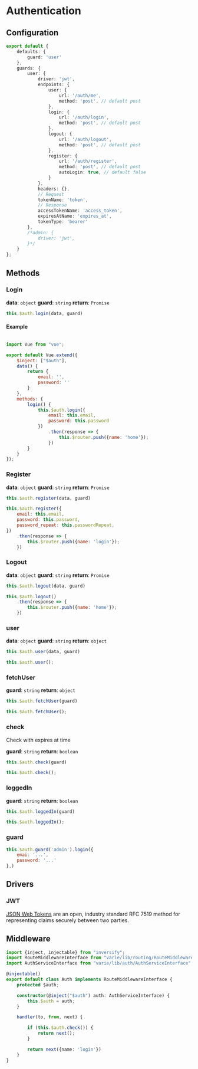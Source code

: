 # Authentication

## Configuration

```typescript
export default {
    defaults: {
        guard: 'user'
    },
    guards: {
        user: {
            driver: 'jwt',
            endpoints: {
                user: {
                    url: '/auth/me',
                    method: 'post', // default post
                },
                login: {
                    url: '/auth/login',
                    method: 'post', // default post
                },
                logout: {
                    url: '/auth/logout',
                    method: 'post', // default post
                },
                register: {
                    url: '/auth/register',
                    method: 'post', // default post
                    autoLogin: true, // default false
                }
            },
            headers: {},
            // Request
            tokenName: 'token',
            // Response
            accessTokenName: 'access_token',
            expiresAtName: 'expires_at',
            tokenType: 'bearer'
        },
        /*admin: {
            driver: 'jwt',
        }*/
    }
};
```

## Methods

### Login

**data**: `object`
**guard**: `string`
**return**: `Promise`
```js
this.$auth.login(data, guard)
```

#### Example

```js

import Vue from "vue";

export default Vue.extend({
    $inject: ["$auth"],
    data() {
        return {
            email: '',
            password: ''
        }
    },
    methods: {
        login() {
            this.$auth.login({
                email: this.email,
                password: this.password
            })
                .then(response => {
                    this.$router.push({name: 'home'});
                })
        }
    }
});

```

### Register

**data**: `object`
**guard**: `string`
**return**: `Promise`

```js
this.$auth.register(data, guard)
```

```js
this.$auth.register({
    email: this.email,
    password: this.password,
    password_repeat: this.passwordRepeat,
})
    .then(response => {
        this.$router.push({name: 'login'});
    })

```

### Logout

**data**: `object`
**guard**: `string`
**return**: `Promise`

```js
this.$auth.logout(data, guard)
```

```js
this.$auth.logout()
    .then(response => {
        this.$router.push({name: 'home'});
    })

```
### user

**data**: `object`
**guard**: `string`
**return**: `object`

```js
this.$auth.user(data, guard)
```

```js
this.$auth.user();
```    
### fetchUser

**guard**: `string`
**return**: `object`

```js
this.$auth.fetchUser(guard)
```

```js
this.$auth.fetchUser();
```   

### check

Check with expires at time

**guard**: `string`
**return**: `boolean`

```js
this.$auth.check(guard)
```

```js
this.$auth.check();
```   

### loggedIn

**guard**: `string`
**return**: `boolean`

```js
this.$auth.loggedIn(guard)
```

```js
this.$auth.loggedIn();
```   

### guard

```js
this.$auth.guard('admin').login({
    emai: '...',
    password: '...'
},)
```

## Drivers

### JWT

[JSON Web Tokens](https://jwt.io/) are an open, industry standard RFC 7519 method for representing claims securely between two parties.

## Middleware

````typescript
import {inject, injectable} from "inversify";
import RouteMiddlewareInterface from "varie/lib/routing/RouteMiddlewareInterface";
import AuthServiceInterface from "varie/lib/auth/AuthServiceInterface";

@injectable()
export default class Auth implements RouteMiddlewareInterface {
    protected $auth;

    constructor(@inject("$auth") auth: AuthServiceInterface) {
        this.$auth = auth;
    }

    handler(to, from, next) {

        if (this.$auth.check()) {
            return next();
        }

        return next({name: 'login'})
    }
}
````

